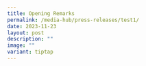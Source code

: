 ```yaml
---
title: Opening Remarks
permalink: /media-hub/press-releases/test1/
date: 2023-11-23
layout: post
description: ""
image: ""
variant: tiptap
---
```

